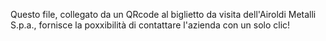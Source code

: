Questo file, collegato da un QRcode al biglietto da visita dell'Airoldi Metalli S.p.a., fornisce la poxxibilità di contattare l'azienda con un solo clic!
